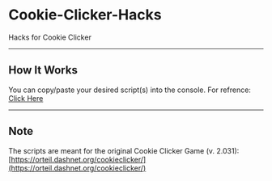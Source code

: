 # Cookie-Clicker-Hacks
Hacks for Cookie Clicker

---

## How It Works
You can copy/paste your desired script(s) into the console. For refrence: [Click Here](https://cookieclicker.fandom.com/wiki/Cheating#Opening_the_Browser_Console) 

---

## Note
The scripts are meant for the original Cookie Clicker Game (v. 2.031): [https://orteil.dashnet.org/cookieclicker/](https://orteil.dashnet.org/cookieclicker/)
